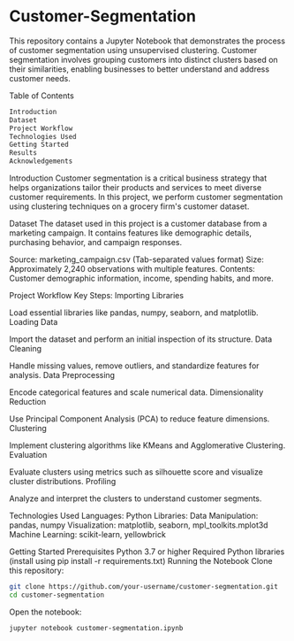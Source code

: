 # Customer-Segmentation

This repository contains a Jupyter Notebook that demonstrates the process of customer segmentation using unsupervised clustering. Customer segmentation involves grouping customers into distinct clusters based on their similarities, enabling businesses to better understand and address customer needs.

Table of Contents
```bash
Introduction
Dataset
Project Workflow
Technologies Used
Getting Started
Results
Acknowledgements
```

Introduction
Customer segmentation is a critical business strategy that helps organizations tailor their products and services to meet diverse customer requirements. In this project, we perform customer segmentation using clustering techniques on a grocery firm's customer dataset.

Dataset
The dataset used in this project is a customer database from a marketing campaign. It contains features like demographic details, purchasing behavior, and campaign responses.

Source: marketing_campaign.csv (Tab-separated values format)
Size: Approximately 2,240 observations with multiple features.
Contents: Customer demographic information, income, spending habits, and more.

Project Workflow
Key Steps:
Importing Libraries

Load essential libraries like pandas, numpy, seaborn, and matplotlib.
Loading Data

Import the dataset and perform an initial inspection of its structure.
Data Cleaning

Handle missing values, remove outliers, and standardize features for analysis.
Data Preprocessing

Encode categorical features and scale numerical data.
Dimensionality Reduction

Use Principal Component Analysis (PCA) to reduce feature dimensions.
Clustering

Implement clustering algorithms like KMeans and Agglomerative Clustering.
Evaluation

Evaluate clusters using metrics such as silhouette score and visualize cluster distributions.
Profiling

Analyze and interpret the clusters to understand customer segments.

Technologies Used
Languages: Python
Libraries:
Data Manipulation: pandas, numpy
Visualization: matplotlib, seaborn, mpl_toolkits.mplot3d
Machine Learning: scikit-learn, yellowbrick

Getting Started
Prerequisites
Python 3.7 or higher
Required Python libraries (install using pip install -r requirements.txt)
Running the Notebook
Clone this repository:
```bash
git clone https://github.com/your-username/customer-segmentation.git
cd customer-segmentation
```

Open the notebook:
```bash
jupyter notebook customer-segmentation.ipynb
```
